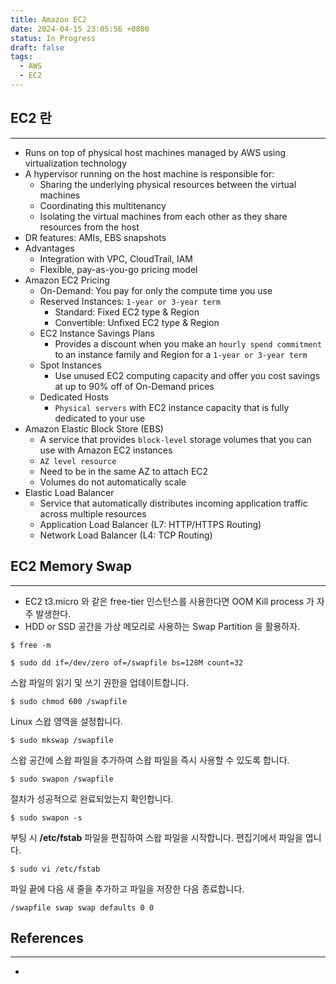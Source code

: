 ```yaml
---
title: Amazon EC2
date: 2024-04-15 23:05:56 +0800
status: In Progress
draft: false
tags:
  - AWS
  - EC2
---
```

## EC2 란
---
- Runs on top of physical host machines managed by AWS using virtualization technology
- A hypervisor running on the host machine is responsible for:
	- Sharing the underlying physical resources between the virtual machines
	- Coordinating this multitenancy
	- Isolating the virtual machines from each other as they share resources from the host
- DR features: AMIs, EBS snapshots
- Advantages
	- Integration with VPC, CloudTrail, IAM
	- Flexible, pay-as-you-go pricing model
- Amazon EC2 Pricing
	- On-Demand: You pay for only the compute time you use
	- Reserved Instances: `1-year or 3-year term`
		- Standard: Fixed EC2 type & Region
		- Convertible: Unfixed EC2 type & Region
	- EC2 Instance Savings Plans
		- Provides a discount when you make an `hourly spend commitment` to an instance family and Region for a `1-year or 3-year term`
	- Spot Instances
		- Use unused EC2 computing capacity and offer you cost savings at up to 90% off of On-Demand prices
	- Dedicated Hosts
		- `Physical servers` with EC2 instance capacity that is fully dedicated to your use
- Amazon Elastic Block Store (EBS)
	- A service that provides `block-level` storage volumes that you can use with Amazon EC2 instances
	- `AZ level resource`
	- Need to be in the same AZ to attach EC2
	- Volumes do not automatically scale
- Elastic Load Balancer
	- Service that automatically distributes incoming application traffic across multiple resources
	- Application Load Balancer (L7: HTTP/HTTPS Routing)
	- Network Load Balancer (L4: TCP Routing)

## EC2 Memory Swap
---
- EC2 t3.micro 와 같은 free-tier 인스턴스를 사용한다면 OOM Kill process 가 자주 발생한다.
- HDD or SSD 공간을 가상 메모리로 사용하는 Swap Partition 을 활용하자.
```
$ free -m
```

```
$ sudo dd if=/dev/zero of=/swapfile bs=128M count=32
```
스왑 파일의 읽기 및 쓰기 권한을 업데이트합니다.
```
$ sudo chmod 600 /swapfile
```
Linux 스왑 영역을 설정합니다.
```
$ sudo mkswap /swapfile
```
스왑 공간에 스왑 파일을 추가하여 스왑 파일을 즉시 사용할 수 있도록 합니다.
```
$ sudo swapon /swapfile
```
절차가 성공적으로 완료되었는지 확인합니다.
```
$ sudo swapon -s
```
부팅 시 **/etc/fstab** 파일을 편집하여 스왑 파일을 시작합니다.
편집기에서 파일을 엽니다.
```
$ sudo vi /etc/fstab
```
파일 끝에 다음 새 줄을 추가하고 파일을 저장한 다음 종료합니다.
```
/swapfile swap swap defaults 0 0
```

## References
---
- 
